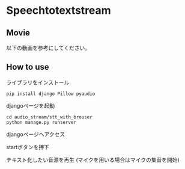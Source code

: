 # Speechtotextstream

## Movie

以下の動画を参考にしてください。



## How to use

ライブラリをインストール
```
pip install django Pillow pyaudio
```

djangoページを起動

```
cd audio_stream/stt_with_brouser
python manage.py runserver
```

djangoページへアクセス

startボタンを押下

テキスト化したい音源を再生
(マイクを用いる場合はマイクの集音を開始)
